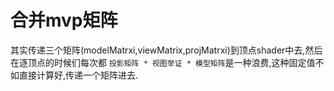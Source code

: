 # 合并mvp矩阵

其实传递三个矩阵(modelMatrxi,viewMatrix,projMatrxi)到顶点shader中去,然后在逐顶点的时候们每次都
`投影矩阵 * 视图举证 * 模型矩阵`是一种浪费,这种固定值不如直接计算好,传递一个矩阵进去.